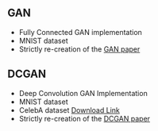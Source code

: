 ## GAN
- Fully Connected GAN implementation
- MNIST dataset
- Strictly re-creation of the [GAN paper](https://arxiv.org/abs/1406.2661)

## DCGAN
- Deep Convolution GAN Implementation
- MNIST dataset
- CelebA dataset [Download Link](https://www.kaggle.com/datasets/504743cb487a5aed565ce14238c6343b7d650ffd28c071f03f2fd9b25819e6c9?resource=download-directory)
- Strictly re-creation of the [DCGAN paper](https://arxiv.org/abs/1511.06434)